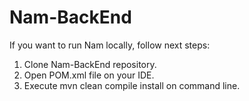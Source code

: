# Nam-BackEnd

If you want to run Nam locally, follow next steps:

  1. Clone Nam-BackEnd repository.
  2. Open POM.xml file on your IDE.
  3. Execute mvn clean compile install on command line.
